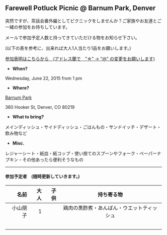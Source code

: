 ## Farewell Potluck Picnic @ Barnum Park, Denver
突然ですが、茶話会番外編としてピクニックをしませんか？ご家族やお友達とご一緒の参加をお待ちしています。

メールで参加予定人数と持ってきていただける物をお知らせ下さい。

(以下の表を参考に、出来れば大人1人当たり1品をお願いします。)

<a href="mailto:tomoko.kd☆gmail.com?subject=Farewell Potluck Picnic @ Barnum Park">参加表明はこちらから　(アドレス蘭で　"☆" -> "@" の変更をお願いします)</a>


* __When?__ 

Wednesday, June 22, 2015 from 1 pm


* __Where?__ 

[Barnum Park](https://www.google.com/maps/place/Barnum+Park/@39.7253119,-105.0288308,17z/data=!3m1!4b1!4m2!3m1!1s0x876c7f56fce4197f:0x6b22a7d3d8f9ed2e!6m1!1e1 "Where?")

360 Hooker St, Denver, CO 80219


* __What to bring?__

メインディッシュ・サイドディッシュ・ごはんもの・サンドイッチ・デザート・飲み物など

* __Misc.__

レジャーシート・紙皿・紙コップ・使い捨てのスプーンやフォーク・ペーパーナプキン・その他あったら便利そうなもの

***
#### 参加予定者　(随時更新していきます。)
| 名前　|大人|子供| 持ち寄る物|
|--------:|---:|---:|:---------:|
| 小山朋子  |   1|    |鶏肉の黒酢煮・あんぱん・ウエットティッシュ|
| | | |
| | | |
| | | |
| | | |
| | | |
